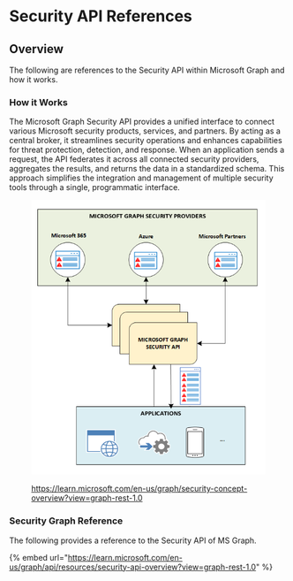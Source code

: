 # Security API References

## Overview

The following are references to the Security API within Microsoft Graph and how it works.

### How it Works

The Microsoft Graph Security API provides a unified interface to connect various Microsoft security products, services, and partners. By acting as a central broker, it streamlines security operations and enhances capabilities for threat protection, detection, and response. When an application sends a request, the API federates it across all connected security providers, aggregates the results, and returns the data in a standardized schema. This approach simplifies the integration and management of multiple security tools through a single, programmatic interface.&#x20;

<figure><img src="../../../.gitbook/assets/security-overview-diagram-1.png" alt=""><figcaption><p><a href="https://learn.microsoft.com/en-us/graph/security-concept-overview?view=graph-rest-1.0">https://learn.microsoft.com/en-us/graph/security-concept-overview?view=graph-rest-1.0</a></p></figcaption></figure>

### Security Graph Reference

The following provides a reference to the Security API of MS Graph.&#x20;

{% embed url="https://learn.microsoft.com/en-us/graph/api/resources/security-api-overview?view=graph-rest-1.0" %}

